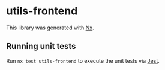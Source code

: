# utils-frontend

This library was generated with [Nx](https://nx.dev).

## Running unit tests

Run `nx test utils-frontend` to execute the unit tests via [Jest](https://jestjs.io).
